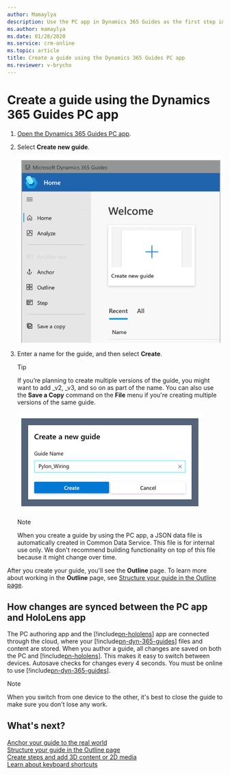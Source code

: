 ```yaml
---
author: Mamaylya
description: Use the PC app in Dynamics 365 Guides as the first step in creating a guide. 
ms.author: mamaylya
ms.date: 01/28/2020
ms.service: crm-online
ms.topic: article
title: Create a guide using the Dynamics 365 Guides PC app
ms.reviewer: v-brycho
---
```


# Create a guide using the Dynamics 365 Guides PC app

1. [Open the Dynamics 365 Guides PC app](install-sign-in-pc-app.md).

2. Select **Create new guide**.

    ![Create new guide](media/create-guide.PNG "Create new guide")

3. Enter a name for the guide, and then select **Create**. 

    >[!TIP]
    >If you’re planning to create multiple versions of the guide, you might want to add _v2, _v3, and 
so on as part of the name. You can also use the **Save a Copy** command on the **File** menu if you're creating multiple versions of the same guide.

    ![Name the guide](media/name-guide.PNG "Name the guide")
     
    >[!NOTE]
    >When you create a guide by using the PC app, a JSON data file is automatically created in Common Data Service. This file is for internal use only. We don't recommend building functionality on top of this file because it might change over time. 
    
After you create your guide, you'll see the **Outline** page. To learn more about working in the **Outline** page, see [Structure your guide in the Outline page](structure-guide.md).

## How changes are synced between the PC app and HoloLens app

The PC authoring app and the [!include[pn-hololens](../includes/pn-hololens.md)] app are connected through the cloud, where your [!include[pn-dyn-365-guides](../includes/pn-dyn-365-guides.md)] files and content are stored. 
When you author a guide, all changes are saved on both the PC and [!include[pn-hololens](../includes/pn-hololens.md)]. This makes it easy to switch between devices. 
Autosave checks for changes every 4 seconds. You must be online to use [!include[pn-dyn-365-guides](../includes/pn-dyn-365-guides.md)].

> [!NOTE]
> When you switch from one device to the other, it's best to close the guide to make sure you don't lose any work. 

## What's next?

[Anchor your guide to the real world](anchor.md)<br>
[Structure your guide in the Outline page](structure-guide.md)<br>
[Create steps and add 3D content or 2D media](create-steps-assign-media.md)<br>
[Learn about keyboard shortcuts](keyboard-shortcuts-pc-app.md)<br>

